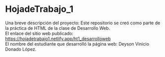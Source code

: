 # HojadeTrabajo_1 <br>
Una breve descripción del proyecto: Este repositorio se creó como parte de la práctica de HTML de la clase de Desarrollo Web.<br>
El enlace del sitio web publicado: https://hojadetrabajo1.netlify.app/ht1_desarrolloweb <br>
El nombre del estudiante que desarrolló la página web: Deyson Vinicio Donado López.<br>
